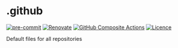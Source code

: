 # .github

[![pre-commit](https://img.shields.io/badge/pre--commit-enabled-brightgreen?logo=pre-commit)](https://github.com/pre-commit/pre-commit)
[![Renovate](https://img.shields.io/badge/renovate-enabled-orange?logo=renovatebot)](https://docs.renovatebot.com)
[![GitHub Composite Actions](https://img.shields.io/badge/GitHub%20Actions-2088FF?logo=githubactions&logoColor=fff&style=flat)](https://github.com/features/actions)
[![Licence](https://img.shields.io/github/license/paddyroddy/.github)](https://raw.githubusercontent.com/paddyroddy/.github/refs/heads/main/LICENCE.txt)

Default files for all repositories
